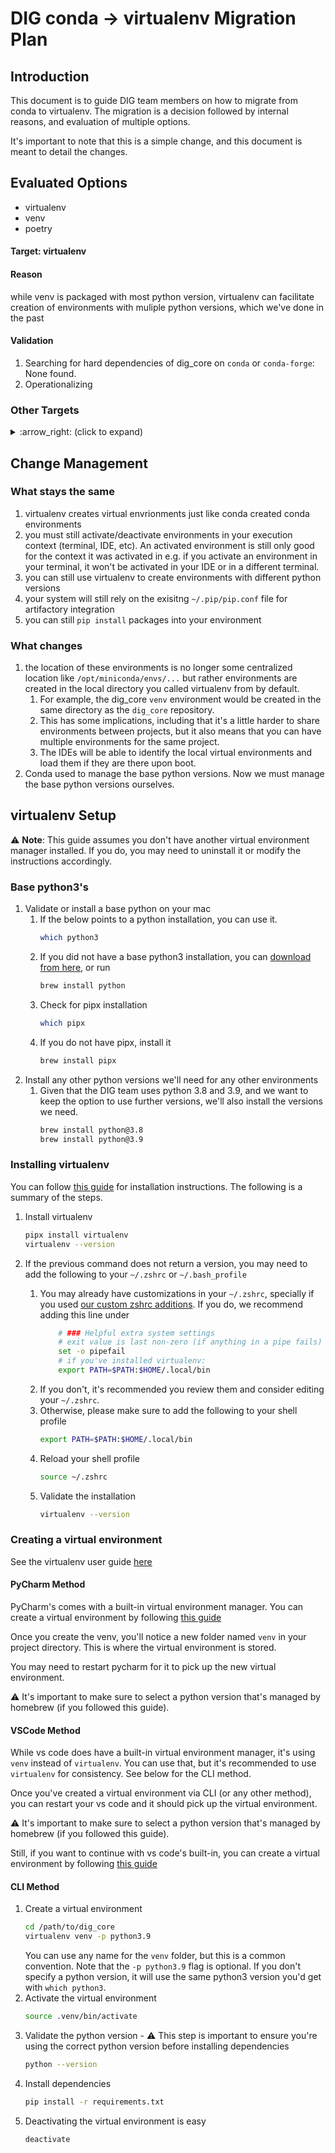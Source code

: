 # DIG conda -> virtualenv Migration Plan

## Introduction
This document is to guide DIG team members on how to migrate from conda to virtualenv. The migration is a decision followed by internal reasons, and evaluation of multiple options.

It's important to note that this is a simple change, and this document is meant to detail the changes.

## Evaluated Options
* virtualenv
* venv
* poetry

#### Target: virtualenv
#### Reason
while venv is packaged with most python version, virtualenv can facilitate creation of environments with muliple python versions, which we've done in the past

#### Validation
1. Searching for hard dependencies of dig_core on `conda` or `conda-forge`: None found.
1. Operationalizing 

### Other Targets
<details>
<summary> :arrow_right: (click to expand) </summary>

**Venv** - lack of cross-version support causes lean out of this solution

**Poetry** - this would have been AMAZING if we didn't already have a build flow. Poetry  provides hollistic virtualization, package managemt, build and release support, but that would require us to migrate both our `dig_core` build system (`setup.py`) as well as our github actions (`PR tests`, `post_merge_versioning`, `artifactory_release`) and our artifactory integraion (`~/.pip.pip.conf`).

</details>

## Change Management
### What stays the same
1. virtualenv creates virtual envrionments just like conda created conda environments
1. you must still activate/deactivate environments in your execution context (terminal, IDE, etc). An activated environment is still only good for the context it was activated in e.g. if you activate an environment in your terminal, it won't be activated in your IDE or in a different terminal.
1. you can still use virtualenv to create environments with different python versions
1. your system will still rely on the exisitng `~/.pip/pip.conf` file for artifactory integration
1. you can still `pip install` packages into your environment

### What changes
1. the location of these environments is no longer some centralized location like `/opt/miniconda/envs/...` but rather environments are created in the local directory you called virtualenv from by default.
    1. For example, the dig_core `venv` environment would be created in the same directory as the `dig_core` repository.
    1. This has some implications, including that it's a little harder to share environments between projects, but it also means that you can have multiple environments for the same project.
    1. The IDEs will be able to identify the local virtual environments and load them if they are there upon boot.
1. Conda used to manage the base python versions. Now we must manage the base python versions ourselves. 

## virtualenv Setup
:warning: **Note**: This guide assumes you don't have another virtual environment manager installed. If you do, you may need to uninstall it or modify the instructions accordingly.

### Base python3's
1. Validate or install a base python on your mac
    1. If the below points to a python installation, you can use it.
        ```sh
        which python3
        ```
    1. If you did not have a base python3 installation, you can [download from here](https://www.python.org/downloads/), or run
        ```sh
        brew install python
        ```
    1. Check for pipx installation
        ```sh
        which pipx
        ```
    1. If you do not have pipx, install it
        ```sh
        brew install pipx
        ```
1. Install any other python versions we'll need for any other environments
    1. Given that the DIG team uses python 3.8 and 3.9, and we want to keep the option to use further versions, we'll also install the versions we need.
        ```sh
        brew install python@3.8
        brew install python@3.9
        ```
### Installing virtualenv
You can follow [this guide](https://virtualenv.pypa.io/en/latest/installation.html) for installation instructions. The following is a summary of the steps.

1. Install virtualenv
    ```sh
    pipx install virtualenv
    virtualenv --version
    ```
1. If the previous command does not return a version, you may need to add the following to your `~/.zshrc` or `~/.bash_profile`

    1. You may already have customizations in your `~/.zshrc`, specially if you used [our custom zshrc additions](https://github.com/Data-Intelligence-Gateway/public/blob/main/.zshrc_additions). If you do, we recommend adding this line under
        ```sh
            # ### Helpful extra system settings
            # exit value is last non-zero (if anything in a pipe fails) or zero (if nothing fails). by default this is set to the value of the rightmost command (so fails in the pipe can happen silently)
            set -o pipefail 
            # if you've installed virtualenv:
            export PATH=$PATH:$HOME/.local/bin
        ```
    1. If you don't, it's recommended you review them and consider editing your `~/.zshrc`.
    1. Otherwise, please make sure to add the following to your shell profile
        ```sh
        export PATH=$PATH:$HOME/.local/bin
        ```
    1. Reload your shell profile
        ```sh
        source ~/.zshrc
        ```
    1. Validate the installation
        ```sh
        virtualenv --version
        ```
### Creating a virtual environment
See the virtualenv user guide [here](https://virtualenv.pypa.io/en/latest/user_guide.html)

#### PyCharm Method
PyCharm's comes with a built-in virtual environment manager. You can create a virtual environment by following [this guide](https://www.jetbrains.com/help/pycharm/creating-virtual-environment.html#env-requirements)

Once you create the venv, you'll notice a new folder named `venv` in your project directory. This is where the virtual environment is stored.

You may need to restart pycharm for it to pick up the new virtual environment.

:warning: It's important to make sure to select a python version that's managed by homebrew (if you followed this guide). 

#### VSCode Method
While vs code does have a built-in virtual environment manager, it's using `venv` instead of `virtualenv`. You can use that, but it's recommended to use `virtualenv` for consistency. See below for the CLI method.

Once you've created a virtual environment via CLI (or any other method), you can restart your vs code and it should pick up the virtual environment.

:warning: It's important to make sure to select a python version that's managed by homebrew (if you followed this guide).

Still, if you want to continue with vs code's built-in, you can create a virtual environment by following [this guide](https://code.visualstudio.com/docs/python/environments#_select-and-activate-an-environment)

#### CLI Method
1. Create a virtual environment
    ```sh
    cd /path/to/dig_core
    virtualenv venv -p python3.9
    ```
    You can use any name for the `venv` folder, but this is a common convention.
    Note that the `-p python3.9` flag is optional. If you don't specify a python version, it will use the same python3 version you'd get with `which python3`.
1. Activate the virtual environment
    ```sh
    source .venv/bin/activate
    ```
1. Validate the python version - :warning: This step is important to ensure you're using the correct python version before installing dependencies
    ```sh
    python --version
    ```
1. Install dependencies
    ```sh
    pip install -r requirements.txt
    ```
1. Deactivating the virtual environment is easy
    ```sh
    deactivate
    ```
    
